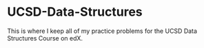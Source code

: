 # UCSD-Data-Structures
This is where I keep all of my practice problems for the UCSD Data Structures Course on edX.
